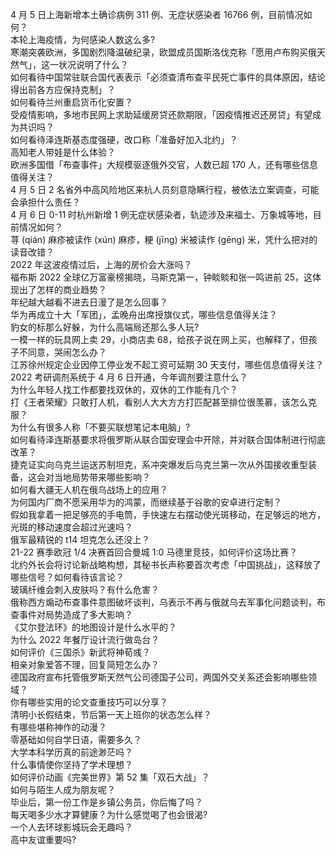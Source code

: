 4 月 5 日上海新增本土确诊病例 311 例、无症状感染者 16766 例，目前情况如何？  
本轮上海疫情，为何感染人数这么多?  
寒潮突袭欧洲，多国剧烈降温破纪录，欧盟成员国斯洛伐克称「愿用卢布购买俄天然气」，这一状况说明了什么？  
如何看待中国常驻联合国代表表示「必须查清布查平民死亡事件的具体原因，结论得出前各方应保持克制」？  
如何看待兰州重启货币化安置？  
受疫情影响，多地市民网上求助延缓房贷还款期限，「因疫情推迟还房贷」有望成为共识吗？  
如何看待泽连斯基态度强硬，改口称「准备好加入北约」？  
高知老人带娃是什么体验？  
欧洲多国借「布查事件」大规模驱逐俄外交官，人数已超 170 人，还有哪些信息值得关注？  
4 月 5 日 2 名省外中高风险地区来杭人员刻意隐瞒行程，被依法立案调查，可能会承担什么责任？  
4 月 6 日 0-11 时杭州新增 1 例无症状感染者，轨迹涉及来福士、万象城等地，目前情况如何？  
荨 (qián) 麻疹被读作 (xún) 麻疹，粳 (jīng) 米被读作 (gēng) 米，凭什么把对的读音改错？  
2022 年这波疫情过后，上海的房价会大涨吗？  
福布斯 2022 全球亿万富豪榜揭晓，马斯克第一，钟睒睒和张一鸣进前 25，这体现出了怎样的商业趋势？  
年纪越大越看不进去日漫了是怎么回事？  
华为再成立十大「军团」，孟晚舟出席授旗仪式，哪些信息值得关注？  
豹女的标那么好躲，为什么高端局还那么多人玩?  
一模一样的玩具网上卖 29，小商店卖 68，给孩子说在网上买，也解释了，但孩子不同意，哭闹怎么办？  
江苏徐州规定企业因停工停业发不起工资可延期 30 天支付，哪些信息值得关注？  
2022 考研调剂系统于 4 月 6 日开通，今年调剂要注意什么？  
为什么年轻人找工作都要找双休的，双休的工作能有几个？  
打《王者荣耀》只敢打人机，看别人大大方方打匹配甚至排位很羡慕，该怎么克服？  
为什么有很多人称「不要买联想笔记本电脑」?  
如何看待泽连斯基要求将俄罗斯从联合国安理会中开除，并对联合国体制进行彻底改革？  
捷克证实向乌克兰运送苏制坦克，系冲突爆发后乌克兰第一次从外国接收重型装备，这会对当地局势带来哪些影响？  
如何看大疆无人机在俄乌战场上的应用？  
为何国内厂商不愿采用华为的鸿蒙，而继续基于谷歌的安卓进行定制？  
假如我拿着一把足够亮的手电筒，手快速左右摆动使光斑移动，在足够远的地方，光斑的移动速度会超过光速吗？  
俄军最精锐的 t14 坦克怎么还没上？  
21-22 赛季欧冠 1/4 决赛首回合曼城 1:0 马德里竞技，如何评价这场比赛？  
北约外长会将讨论新战略构想，其秘书长声称要首次考虑「中国挑战」，这释放了哪些信号？如何看待该言论？  
玻璃纤维会刺入皮肤吗？有什么危害？  
俄称西方煽动布查事件意图破坏谈判，乌表示不再与俄就乌去军事化问题谈判，布查事件对局势造成了多大影响？  
《艾尔登法环》的地图设计是什么水平的？  
为什么 2022 年餐厅设计流行做岛台？  
如何评价《三国杀》新武将神荀彧？  
相亲对象爱答不理，回复简短怎么办？  
德国政府宣布托管俄罗斯天然气公司德国子公司，两国外交关系还会影响哪些领域？  
你有哪些实用的论文查重技巧可以分享？  
清明小长假结束，节后第一天上班你的状态怎么样？  
有哪些堪称神作的动漫？  
零基础如何自学日语，需要多久？  
大学本科学历真的前途渺茫吗？  
什么事情使你坚持了学术理想？  
如何评价动画《完美世界》第 52 集「双石大战」？  
如何与陌生人成为朋友呢？  
毕业后，第一份工作是乡镇公务员，你后悔了吗？  
每天喝多少水才算健康？为什么感觉喝了也会很渴?  
一个人去环球影城玩会无趣吗？  
高中友谊重要吗?  
